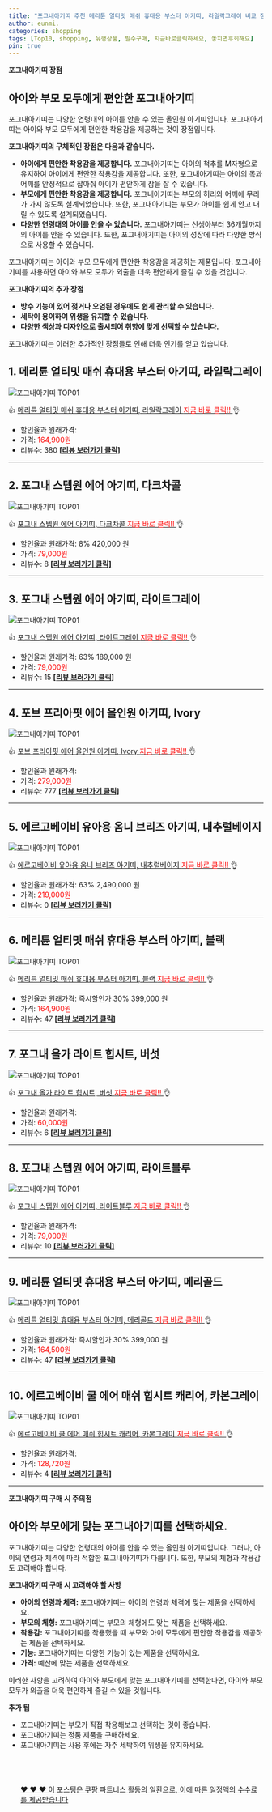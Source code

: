 ```yaml
---
title: "포그내아기띠 추천 메리튠 얼티밋 매쉬 휴대용 부스터 아기띠, 라일락그레이 비교 장점 추천"
author: eunmi.
categories: shopping
tags: [Top10, shopping, 유행상품, 필수구매, 지금바로클릭하세요, 놓치면후회해요]
pin: true
---
```

**포그내아기띠 장점**

<h2>아이와 부모 모두에게 편안한 포그내아기띠</h2>

포그내아기띠는 다양한 연령대의 아이를 안을 수 있는 올인원 아기띠입니다. 포그내아기띠는 아이와 부모 모두에게 편안한 착용감을 제공하는 것이 장점입니다.

**포그내아기띠의 구체적인 장점은 다음과 같습니다.**

* **아이에게 편안한 착용감을 제공합니다.** 포그내아기띠는 아이의 척추를 M자형으로 유지하여 아이에게 편안한 착용감을 제공합니다. 또한, 포그내아기띠는 아이의 목과 어깨를 안정적으로 잡아줘 아이가 편안하게 잠을 잘 수 있습니다.
* **부모에게 편안한 착용감을 제공합니다.** 포그내아기띠는 부모의 허리와 어깨에 무리가 가지 않도록 설계되었습니다. 또한, 포그내아기띠는 부모가 아이를 쉽게 안고 내릴 수 있도록 설계되었습니다.
* **다양한 연령대의 아이를 안을 수 있습니다.** 포그내아기띠는 신생아부터 36개월까지의 아이를 안을 수 있습니다. 또한, 포그내아기띠는 아이의 성장에 따라 다양한 방식으로 사용할 수 있습니다.

포그내아기띠는 아이와 부모 모두에게 편안한 착용감을 제공하는 제품입니다. 포그내아기띠를 사용하면 아이와 부모 모두가 외출을 더욱 편안하게 즐길 수 있을 것입니다.

**포그내아기띠의 추가 장점**

* **방수 기능이 있어 젖거나 오염된 경우에도 쉽게 관리할 수 있습니다.**
* **세탁이 용이하여 위생을 유지할 수 있습니다.**
* **다양한 색상과 디자인으로 출시되어 취향에 맞게 선택할 수 있습니다.**

포그내아기띠는 이러한 추가적인 장점들로 인해 더욱 인기를 얻고 있습니다.

   

## 1. 메리튠 얼티밋 매쉬 휴대용 부스터 아기띠, 라일락그레이

![포그내아기띠 TOP01](https://thumbnail6.coupangcdn.com/thumbnails/remote/230x230ex/image/retail/images/249534139937384-fc84f085-064c-4451-879a-ea1774e9cf82.jpg)


👍 [메리튠 얼티밋 매쉬 휴대용 부스터 아기띠, 라일락그레이 <font color=red> 지금 바로 클릭!! </font> ](https://link.coupang.com/re/AFFSDP?lptag=AF3617701&subid=GithubCoopas&pageKey=1292132850&traceid=V0-153&itemId=2303383991&vendorItemId=70300280124) 👌 


- 할인율과 원래가격: 
- 가격: <span style='color:red'>164,900원</span>
- 리뷰수: 380  [**[리뷰 보러가기 클릭]**](https://link.coupang.com/re/AFFSDP?lptag=AF3617701&subid=GithubCoopas&pageKey=1292132850&traceid=V0-153&itemId=2303383991&vendorItemId=70300280124)

---


   

## 2. 포그내 스텝원 에어 아기띠, 다크차콜

![포그내아기띠 TOP01](https://thumbnail7.coupangcdn.com/thumbnails/remote/230x230ex/image/retail/images/250820007674547-39f023f6-f443-4a2f-9d36-151366937464.jpg)


👍 [포그내 스텝원 에어 아기띠, 다크차콜 <font color=red> 지금 바로 클릭!! </font> ](https://link.coupang.com/re/AFFSDP?lptag=AF3617701&subid=GithubCoopas&pageKey=274975246&traceid=V0-153&itemId=868883602&vendorItemId=5198271525) 👌 


- 할인율과 원래가격: 8%  420,000   원
- 가격: <span style='color:red'>79,000원</span>
- 리뷰수: 8  [**[리뷰 보러가기 클릭]**](https://link.coupang.com/re/AFFSDP?lptag=AF3617701&subid=GithubCoopas&pageKey=274975246&traceid=V0-153&itemId=868883602&vendorItemId=5198271525)

---


   

## 3. 포그내 스텝원 에어 아기띠, 라이트그레이

![포그내아기띠 TOP01](https://thumbnail7.coupangcdn.com/thumbnails/remote/230x230ex/image/retail/images/250826341340654-a22833a6-cb98-488e-9bd0-ac78466e4ad7.jpg)


👍 [포그내 스텝원 에어 아기띠, 라이트그레이 <font color=red> 지금 바로 클릭!! </font> ](https://link.coupang.com/re/AFFSDP?lptag=AF3617701&subid=GithubCoopas&pageKey=274975246&traceid=V0-153&itemId=868883633&vendorItemId=5198271577) 👌 


- 할인율과 원래가격: 63%  189,000   원
- 가격: <span style='color:red'>79,000원</span>
- 리뷰수: 15  [**[리뷰 보러가기 클릭]**](https://link.coupang.com/re/AFFSDP?lptag=AF3617701&subid=GithubCoopas&pageKey=274975246&traceid=V0-153&itemId=868883633&vendorItemId=5198271577)

---


   

## 4. 포브 프리아핏 에어 올인원 아기띠, Ivory

![포그내아기띠 TOP01](https://thumbnail9.coupangcdn.com/thumbnails/remote/230x230ex/image/retail/images/2023/04/28/14/5/fe7c7423-d485-4d8f-95fe-b59d591c7739.jpg)


👍 [포브 프리아핏 에어 올인원 아기띠, Ivory <font color=red> 지금 바로 클릭!! </font> ](https://link.coupang.com/re/AFFSDP?lptag=AF3617701&subid=GithubCoopas&pageKey=7300165307&traceid=V0-153&itemId=18679049903&vendorItemId=85813263492) 👌 


- 할인율과 원래가격: 
- 가격: <span style='color:red'>279,000원</span>
- 리뷰수: 777  [**[리뷰 보러가기 클릭]**](https://link.coupang.com/re/AFFSDP?lptag=AF3617701&subid=GithubCoopas&pageKey=7300165307&traceid=V0-153&itemId=18679049903&vendorItemId=85813263492)

---


   

## 5. 에르고베이비 유아용 옴니 브리즈 아기띠, 내추럴베이지

![포그내아기띠 TOP01](https://thumbnail9.coupangcdn.com/thumbnails/remote/230x230ex/image/retail/images/2023/04/28/11/4/e2e652e7-49a5-4299-ba3b-b48eaad7d0c8.jpg)


👍 [에르고베이비 유아용 옴니 브리즈 아기띠, 내추럴베이지 <font color=red> 지금 바로 클릭!! </font> ](https://link.coupang.com/re/AFFSDP?lptag=AF3617701&subid=GithubCoopas&pageKey=5472389443&traceid=V0-153&itemId=18677350572&vendorItemId=85811596395) 👌 


- 할인율과 원래가격: 63%  2,490,000   원
- 가격: <span style='color:red'>219,000원</span>
- 리뷰수: 0  [**[리뷰 보러가기 클릭]**](https://link.coupang.com/re/AFFSDP?lptag=AF3617701&subid=GithubCoopas&pageKey=5472389443&traceid=V0-153&itemId=18677350572&vendorItemId=85811596395)

---


   

## 6. 메리튠 얼티밋 매쉬 휴대용 부스터 아기띠, 블랙

![포그내아기띠 TOP01](https://thumbnail6.coupangcdn.com/thumbnails/remote/230x230ex/image/rs_quotation_api/db2rx28p/37a34961bd3a4a5ea84efab4efe037fd.png)


👍 [메리튠 얼티밋 매쉬 휴대용 부스터 아기띠, 블랙 <font color=red> 지금 바로 클릭!! </font> ](https://link.coupang.com/re/AFFSDP?lptag=AF3617701&subid=GithubCoopas&pageKey=1292132850&traceid=V0-153&itemId=11760703961&vendorItemId=79034526221) 👌 


- 할인율과 원래가격: 즉시할인가 30%  399,000   원
- 가격: <span style='color:red'>164,900원</span>
- 리뷰수: 47  [**[리뷰 보러가기 클릭]**](https://link.coupang.com/re/AFFSDP?lptag=AF3617701&subid=GithubCoopas&pageKey=1292132850&traceid=V0-153&itemId=11760703961&vendorItemId=79034526221)

---


   

## 7. 포그내 올가 라이트 힙시트, 버섯

![포그내아기띠 TOP01](https://thumbnail8.coupangcdn.com/thumbnails/remote/230x230ex/image/retail/images/2021/04/22/17/2/34a865ef-feed-4601-8a0b-ccdd66a55b1e.jpg)


👍 [포그내 올가 라이트 힙시트, 버섯 <font color=red> 지금 바로 클릭!! </font> ](https://link.coupang.com/re/AFFSDP?lptag=AF3617701&subid=GithubCoopas&pageKey=5393727927&traceid=V0-153&itemId=8050598442&vendorItemId=75339129212) 👌 


- 할인율과 원래가격: 
- 가격: <span style='color:red'>60,000원</span>
- 리뷰수: 6  [**[리뷰 보러가기 클릭]**](https://link.coupang.com/re/AFFSDP?lptag=AF3617701&subid=GithubCoopas&pageKey=5393727927&traceid=V0-153&itemId=8050598442&vendorItemId=75339129212)

---


   

## 8. 포그내 스텝원 에어 아기띠, 라이트블루

![포그내아기띠 TOP01](https://thumbnail10.coupangcdn.com/thumbnails/remote/230x230ex/image/retail/images/250706934677823-fa6536a5-59f6-4b9d-a203-af3eb38d9f70.jpg)


👍 [포그내 스텝원 에어 아기띠, 라이트블루 <font color=red> 지금 바로 클릭!! </font> ](https://link.coupang.com/re/AFFSDP?lptag=AF3617701&subid=GithubCoopas&pageKey=274975246&traceid=V0-153&itemId=868883620&vendorItemId=5198271572) 👌 


- 할인율과 원래가격: 
- 가격: <span style='color:red'>79,000원</span>
- 리뷰수: 10  [**[리뷰 보러가기 클릭]**](https://link.coupang.com/re/AFFSDP?lptag=AF3617701&subid=GithubCoopas&pageKey=274975246&traceid=V0-153&itemId=868883620&vendorItemId=5198271572)

---


   

## 9. 메리튠 얼티밋 휴대용 부스터 아기띠, 메리골드

![포그내아기띠 TOP01](https://thumbnail9.coupangcdn.com/thumbnails/remote/230x230ex/image/retail/images/2020/02/24/17/7/cf919178-91db-440a-8cdc-2d2ee520441f.jpg)


👍 [메리튠 얼티밋 휴대용 부스터 아기띠, 메리골드 <font color=red> 지금 바로 클릭!! </font> ](https://link.coupang.com/re/AFFSDP?lptag=AF3617701&subid=GithubCoopas&pageKey=1290529692&traceid=V0-153&itemId=2301557673&vendorItemId=70298486789) 👌 


- 할인율과 원래가격: 즉시할인가 30%  399,000   원
- 가격: <span style='color:red'>164,500원</span>
- 리뷰수: 47  [**[리뷰 보러가기 클릭]**](https://link.coupang.com/re/AFFSDP?lptag=AF3617701&subid=GithubCoopas&pageKey=1290529692&traceid=V0-153&itemId=2301557673&vendorItemId=70298486789)

---


   

## 10. 에르고베이비 쿨 에어 매쉬 힙시트 캐리어, 카본그레이

![포그내아기띠 TOP01](https://thumbnail10.coupangcdn.com/thumbnails/remote/230x230ex/image/retail/images/2021/08/05/16/5/0ed78089-9874-42a8-89ff-71c42f4d7bbd.jpg)


👍 [에르고베이비 쿨 에어 매쉬 힙시트 캐리어, 카본그레이 <font color=red> 지금 바로 클릭!! </font> ](https://link.coupang.com/re/AFFSDP?lptag=AF3617701&subid=GithubCoopas&pageKey=5972842935&traceid=V0-153&itemId=10733002795&vendorItemId=78013606674) 👌 


- 할인율과 원래가격: 
- 가격: <span style='color:red'>128,720원</span>
- 리뷰수: 4  [**[리뷰 보러가기 클릭]**](https://link.coupang.com/re/AFFSDP?lptag=AF3617701&subid=GithubCoopas&pageKey=5972842935&traceid=V0-153&itemId=10733002795&vendorItemId=78013606674)

---
**포그내아기띠 구매 시 주의점**

<h2>아이와 부모에게 맞는 포그내아기띠를 선택하세요.</h2>

포그내아기띠는 다양한 연령대의 아이를 안을 수 있는 올인원 아기띠입니다. 그러나, 아이의 연령과 체격에 따라 적합한 포그내아기띠가 다릅니다. 또한, 부모의 체형과 착용감도 고려해야 합니다.

**포그내아기띠 구매 시 고려해야 할 사항**

* **아이의 연령과 체격:** 포그내아기띠는 아이의 연령과 체격에 맞는 제품을 선택하세요.
* **부모의 체형:** 포그내아기띠는 부모의 체형에도 맞는 제품을 선택하세요.
* **착용감:** 포그내아기띠를 착용했을 때 부모와 아이 모두에게 편안한 착용감을 제공하는 제품을 선택하세요.
* **기능:** 포그내아기띠는 다양한 기능이 있는 제품을 선택하세요.
* **가격:** 예산에 맞는 제품을 선택하세요.

이러한 사항을 고려하여 아이와 부모에게 맞는 포그내아기띠를 선택한다면, 아이와 부모 모두가 외출을 더욱 편안하게 즐길 수 있을 것입니다.

**추가 팁**

* 포그내아기띠는 부모가 직접 착용해보고 선택하는 것이 좋습니다.
* 포그내아기띠는 정품 제품을 구매하세요.
* 포그내아기띠는 사용 후에는 자주 세탁하여 위생을 유지하세요.<br><br><br><br><br> [ ❤ ❤ ❤ 이 포스팅은 쿠팡 파트너스 활동의 일환으로, 이에 따른 일정액의 수수료를 제공받습니다](https://link.coupang.com/a/bcEFyh)